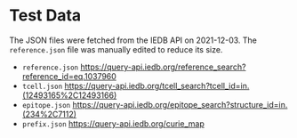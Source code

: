 # Test Data

The JSON files were fetched from the IEDB API on 2021-12-03.
The `reference.json` file was manually edited to reduce its size.

- `reference.json` <https://query-api.iedb.org/reference_search?reference_id=eq.1037960>
- `tcell.json` <https://query-api.iedb.org/tcell_search?tcell_id=in.(12493165%2C12493166)>
- `epitope.json` <https://query-api.iedb.org/epitope_search?structure_id=in.(234%2C7112)>
- `prefix.json` <https://query-api.iedb.org/curie_map>

